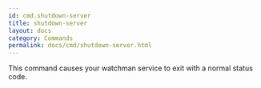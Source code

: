 ```yaml
---
id: cmd.shutdown-server
title: shutdown-server
layout: docs
category: Commands
permalink: docs/cmd/shutdown-server.html
---
```


This command causes your watchman service to exit with a normal status code.
